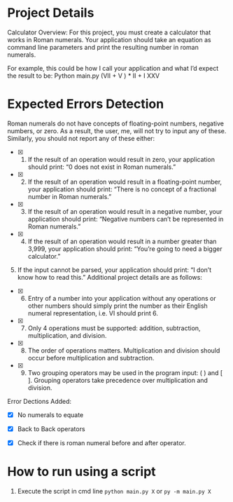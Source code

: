 # Project Details
Calculator Overview:
For this project, you must create a calculator that works in Roman numerals. Your application should take
an equation as command line parameters and print the resulting number in roman numerals. 

For example, this could be how I call your application and what I’d expect the result to be:
Python main.py (VII + V ) * II + I
XXV

# Expected Errors Detection
Roman numerals do not have concepts of floating-point numbers, negative numbers, or zero. As a result,
the user, me, will not try to input any of these. Similarly, you should not report any of these either:

- [x] 1. If the result of an operation would result in zero, your application should print: “0 does not exist
in Roman numerals.”
- [x] 2. If the result of an operation would result in a floating-point number, your application should
print: “There is no concept of a fractional number in Roman numerals.”
- [x] 3. If the result of an operation would result in a negative number, your application should print:
“Negative numbers can’t be represented in Roman numerals.”
- [x] 4. If the result of an operation would result in a number greater than 3,999, your application
should print: “You’re going to need a bigger calculator.”
5. If the input cannot be parsed, your application should print: “I don’t know how to read this.”
Additional project details are as follows:
- [x] 6. Entry of a number into your application without any operations or other numbers should simply
print the number as their English numeral representation, i.e. VI should print 6.
- [x] 7. Only 4 operations must be supported: addition, subtraction, multiplication, and division.
- [x] 8. The order of operations matters. Multiplication and division should occur before multiplication
and subtraction.
- [x] 9. Two grouping operators may be used in the program input: ( ) and [ ]. Grouping operators take
precedence over multiplication and division.

Error Dections Added:
- [X] No numerals to equate
- [X] Back to Back operators
- [X] Check if there is roman numeral before and after operator. 


# How to run using a script
1) Execute the script in cmd line
```python main.py X```
or
```py -m main.py X```
